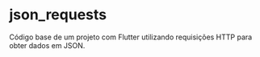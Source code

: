 # json_requests

Código base de um projeto com Flutter utilizando requisições HTTP para obter dados em JSON.
